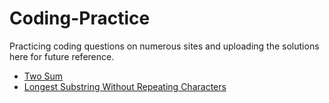 # Coding-Practice
Practicing coding questions on numerous sites and uploading the solutions here for future reference.

-  [Two Sum](https://leetcode.com/problems/two-sum)
- [Longest Substring Without Repeating Characters](https://leetcode.com/problems/longest-substring-without-repeating-characters)
